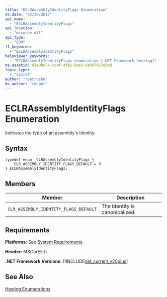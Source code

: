 ```yaml
---
title: "ECLRAssemblyIdentityFlags Enumeration"
ms.date: "03/30/2017"
api_name: 
  - "ECLRAssemblyIdentityFlags"
api_location: 
  - "mscoree.dll"
api_type: 
  - "COM"
f1_keywords: 
  - "ECLRAssemblyIdentityFlags"
helpviewer_keywords: 
  - "ECLRAssemblyIdentityFlags enumeration [.NET Framework hosting]"
ms.assetid: d1e0b654-ccaf-4fa2-9aa3-8e007813c84d
topic_type: 
  - "apiref"
author: "rpetrusha"
ms.author: "ronpet"
---
```

# ECLRAssemblyIdentityFlags Enumeration
Indicates the type of an assembly's identity.  

## Syntax  

```  
typedef enum _CLRAssemblyIdentityFlags {  
    CLR_ASSEMBLY_IDENTITY_FLAGS_DEFAULT = 0  
} ECLRAssemblyIdentityFlags;  
```  

## Members  


|Member|Description|  
|------------|-----------------|  
|`CLR_ASSEMBLY_IDENTITY_FLAGS_DEFAULT`|The identity is canonicalized.|  

## Requirements  
 **Platforms:** See [System Requirements](../../../../docs/framework/get-started/system-requirements.md).  

 **Header:** MSCorEE.h  

 **.NET Framework Versions:** [!INCLUDE[net_current_v20plus](../../../../includes/net-current-v20plus-md.md)]  

## See Also  
 [Hosting Enumerations](../../../../docs/framework/unmanaged-api/hosting/hosting-enumerations.md)
